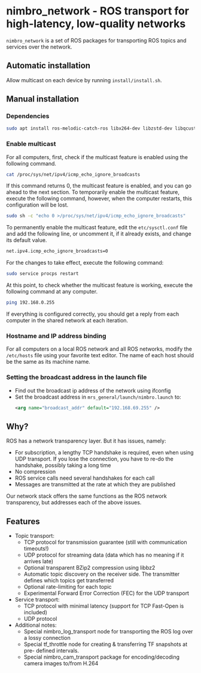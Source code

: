 # nimbro_network - ROS transport for high-latency, low-quality networks

`nimbro_network` is a set of ROS packages for transporting ROS topics and services over the network. 

## Automatic installation

Allow multicast on each device by running `install/install.sh`.

## Manual installation

### Dependencies

```bash
sudo apt install ros-melodic-catch-ros libx264-dev libzstd-dev libqcustomplot-dev
```

### Enable multicast
For all computers, first, check if the multicast feature is enabled using the following command.
```bash
cat /proc/sys/net/ipv4/icmp_echo_ignore_broadcasts
```

If this command returns 0, the multicast feature is enabled, and you can go ahead to the next section. 
To temporarily enable the multicast feature, execute the following command, however, when the computer restarts, this configuration will be lost.
```bash
sudo sh -c "echo 0 >/proc/sys/net/ipv4/icmp_echo_ignore_broadcasts"
```

To permanently enable the multicast feature, edit the `etc/sysctl.conf` file and add the following line, or uncomment it, if it already exists, and change its default value.
```bash
net.ipv4.icmp_echo_ignore_broadcasts=0
```

For the changes to take effect, execute the following command:
```bash
sudo service procps restart
```

At this point, to check whether the multicast feature is working, execute the following command at any computer.
```bash
ping 192.168.0.255
```

If everything is configured correctly, you should get a reply from each computer in the shared network at each iteration.

### Hostname and IP address binding
For all computers on a local ROS network and all ROS networks, modify the `/etc/hosts` file using your favorite text editor. The name of each host should be the same as its machine name.

### Setting the broadcast address in the launch file

* Find out the broadcast ip address of the network using ifconfig
* Set the broadcast address in `mrs_general/launch/nimbro.launch` to: 
  ```xml
  <arg name="broadcast_addr" default="192.168.69.255" />
  ```

## Why?

ROS has a network transparency layer. But it has issues, namely:

* For subscription, a lengthy TCP handshake is required, even when using UDP transport. If you lose the connection, you have to re-do the
  handshake, possibly taking a long time
* No compression
* ROS service calls need several handshakes for each call
* Messages are transmitted at the rate at which they are published

Our network stack offers the same functions as the ROS network transparency,
but addresses each of the above issues.

## Features

* Topic transport:
    * TCP protocol for transmission guarantee
      (still with communication timeouts!)
    * UDP protocol for streaming data (data which has no meaning if it
      arrives late)
    * Optional transparent BZip2 compression using libbz2
    * Automatic topic discovery on the receiver side. The transmitter defines
      which topics get transferred
    * Optional rate-limiting for each topic
    * Experimental Forward Error Correction (FEC) for the UDP transport
* Service transport:
    * TCP protocol with minimal latency (support for TCP Fast-Open is included)
    * UDP protocol
* Additional notes:
    * Special nimbro_log_transport node for transporting the ROS log over a
      lossy connection
    * Special tf_throttle node for creating & transferring TF snapshots at pre-
      defined intervals.
    * Special nimbro_cam_transport package for encoding/decoding camera images
      to/from H.264
